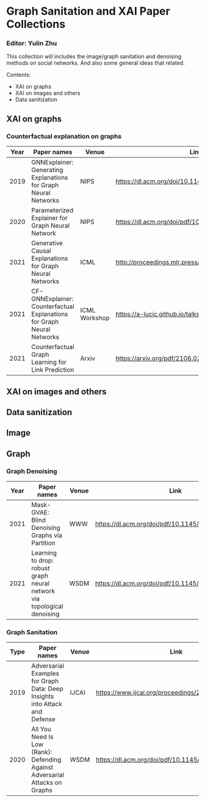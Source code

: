 # Graph Sanitation and XAI Paper Collections
### Editor: Yulin Zhu
This collection will includes the image/graph sanitation and denoising methods on social networks. And also some general ideas that related.  

Contents:
- XAI on graphs
- XAI on images and others
- Data sanitization 

## XAI on graphs
### Counterfactual explanation on graphs
| Year | Paper names | Venue | Link | Issue |
| ------ | ------ | ------ | ------ | ------ | 
| 2019 | GNNExplainer: Generating Explanations for Graph Neural Networks | NIPS | https://dl.acm.org/doi/10.1145/3442381.3449899 | mutual information loss + edge mask|
| 2020 | Parameterized Explainer for Graph Neural Network | NIPS | https://dl.acm.org/doi/pdf/10.5555/3495724.3497370 | reparametrization trick + binary concrete distribution |
| 2021 | Generative Causal Explanations for Graph Neural Networks | ICML | http://proceedings.mlr.press/v139/lin21d/lin21d.pdf| Granger causality |
| 2021 | CF-GNNExplainer: Counterfactual Explanations for Graph Neural Networks | ICML Workshop |https://a-lucic.github.io/talks/ICML_HILL_cfgnn.pdf | Causal + edge mask |
| 2021 | Counterfactual Graph Learning for Link Prediction |Arxiv | https://arxiv.org/pdf/2106.02172.pdf | joint training: factual links + counterfactual links |

## XAI on images and others
## Data sanitization

## Image
## Graph
### Graph Denoising

| Year | Paper names | Venue | Link | Issue |
| ------ | ------ | ------ | ------ | ------ | 
| 2021 | Mask-GVAE: Blind Denoising Graphs via Partition | WWW | https://dl.acm.org/doi/pdf/10.1145/3442381.3449899 | mincut loss + masked gvae |
| 2021 | Learning to drop: robust graph neural network via topological denoising | WSDM | https://dl.acm.org/doi/pdf/10.1145/3437963.3441734 | learn denoising network to drop task-irrelevant edges |

### Graph Sanitation

| Type | Paper names | Venue |Link | Issue |
| ------ | ------ | ------| ------| ------|
| 2019 |Adversarial Examples for Graph Data: Deep Insights into Attack and Defense | IJCAI | https://www.ijcai.org/proceedings/2019/0669.pdf | GCN-Jaccard |
| 2020 |All You Need Is Low (Rank): Defending Against Adversarial Attacks on Graphs | WSDM | https://dl.acm.org/doi/pdf/10.1145/3336191.3371789 | GCN-SVD |
